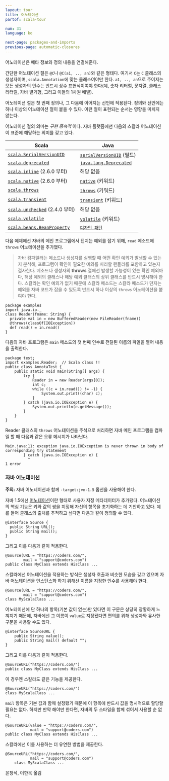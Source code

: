 ```yaml
---
layout: tour
title: 어노테이션
partof: scala-tour

num: 31
language: ko

next-page: packages-and-imports
previous-page: automatic-closures
---
```


어노테이션은 메타 정보와 정의 내용을 연결해준다.

간단한 어노테이션 절은 `@C`나 `@C(a1, .., an)`와 같은 형태다. 여기서 `C`는 `C` 클래스의 생성자이며, `scala.Annotation`에 맞는 클래스여야만 한다. `a1, .., an`으로 주어지는 모든 생성자의 인수는 반드시 상수 표현식이여야 한다(예, 숫자 리터럴, 문자열, 클래스 리터럴, 자바 열거형, 그리고 이들의 1차원 배열).

어노테이션 절은 첫 번째 정의나, 그 다음에 이어지는 선언에 적용된다. 정의와 선언에는 하나 이상의 어노테이션 절이 붙을 수 있다. 이런 절이 표현되는 순서는 영향을 미치지 않는다.

어노테이션 절의 의미는 _구현 종속적_ 이다. 자바 플랫폼에선 다음의 스칼라 어노테이션이 표준에 해당하는 의미를 갖고 있다.

|           Scala           |           Java           |
|           ------          |          ------          |
|  [`scala.SerialVersionUID`](https://www.scala-lang.org/api/current/scala/SerialVersionUID.html)   |  [`serialVersionUID`](https://java.sun.com/j2se/1.5.0/docs/api/java/io/Serializable.html#navbar_bottom) (필드)  |
|  [`scala.deprecated`](https://www.scala-lang.org/api/current/scala/deprecated.html)   |  [`java.lang.Deprecated`](https://java.sun.com/j2se/1.5.0/docs/api/java/lang/Deprecated.html) |
|  [`scala.inline`](https://www.scala-lang.org/api/current/scala/inline.html) (2.6.0 부터)  |  해당 없음 |
|  [`scala.native`](https://www.scala-lang.org/api/current/scala/native.html) (2.6.0 부터)  |  [`native`](https://java.sun.com/docs/books/tutorial/java/nutsandbolts/_keywords.html) (키워드) |
|  [`scala.throws`](https://www.scala-lang.org/api/current/scala/throws.html) |  [`throws`](https://java.sun.com/docs/books/tutorial/java/nutsandbolts/_keywords.html) (키워드) |
|  [`scala.transient`](https://www.scala-lang.org/api/current/scala/transient.html) |  [`transient`](https://java.sun.com/docs/books/tutorial/java/nutsandbolts/_keywords.html) (키워드) |
|  [`scala.unchecked`](https://www.scala-lang.org/api/current/scala/unchecked.html) (2.4.0 부터) |  해당 없음 |
|  [`scala.volatile`](https://www.scala-lang.org/api/current/scala/volatile.html) |  [`volatile`](https://java.sun.com/docs/books/tutorial/java/nutsandbolts/_keywords.html) (키워드) |
|  [`scala.beans.BeanProperty`](https://www.scala-lang.org/api/current/scala/beans/BeanProperty.html) |  [`디자인 패턴`](https://docs.oracle.com/javase/tutorial/javabeans/writing/properties.html) |

다음 예제에선 자바의 메인 프로그램에서 던지는 예외를 잡기 위해, `read` 메소드에 `throws` 어노테이션을 추가했다.

> 자바 컴파일러는 메소드나 생성자를 실행할 때 어떤 확인 예외가 발생할 수 있는지 분석해, 프로그램이 확인이 필요한 예외를 처리할 핸들러를 포함하고 있는지 검사한다. 메소드나 생성자의 **throws** 절에선 발생할 가능성이 있는 확인 예외마다, 해당 예외의 클래스나 해당 예외 클래스의 상위 클래스를 반드시 명시해야 한다.
> 스칼라는 확인 예외가 없기 때문에 스칼라 메소드는 스칼라 메소드가 던지는 예외를 자바 코드가 잡을 수 있도록 반드시 하나 이상의 `throws` 어노테이션을 붙여야 한다.

    package examples
    import java.io._
    class Reader(fname: String) {
      private val in = new BufferedReader(new FileReader(fname))
      @throws(classOf[IOException])
      def read() = in.read()
    }

다음의 자바 프로그램은 `main` 메소드의 첫 번째 인수로 전달된 이름의 파일을 열어 내용을 출력한다.

    package test;
    import examples.Reader;  // Scala class !!
    public class AnnotaTest {
        public static void main(String[] args) {
            try {
                Reader in = new Reader(args[0]);
                int c;
                while ((c = in.read()) != -1) {
                    System.out.print((char) c);
                }
            } catch (java.io.IOException e) {
                System.out.println(e.getMessage());
            }
        }
    }

Reader 클래스의 `throws` 어노테이션을 주석으로 처리하면 자바 메인 프로그램을 컴파일 할 때 다음과 같은 오류 메시지가 나타난다.

    Main.java:11: exception java.io.IOException is never thrown in body of
    corresponding try statement
            } catch (java.io.IOException e) {
              ^
    1 error

### 자바 어노테이션 ###

**주의:** 자바 어노테이션과 함께 `-target:jvm-1.5` 옵션을 사용해야 한다.

자바 1.5에선 [어노테이션](https://java.sun.com/j2se/1.5.0/docs/guide/language/annotations.html)이란 형태로 사용자 지정 메타데이터가 추가됐다. 어노테이션의 핵심 기능은 키와 값의 쌍을 지정해 자신의 항목을 초기화하는 데 기반하고 있다. 예를 들어 클래스의 출처를 추적하고 싶다면 다음과 같이 정의할 수 있다.

    @interface Source {
      public String URL();
      public String mail();
    }

그리고 이를 다음과 같이 적용한다.

    @Source(URL = "https://coders.com/",
            mail = "support@coders.com")
    public class MyClass extends HisClass ...

스칼라에선 어노테이션을 적용하는 방식은 생성자 호출과 비슷한 모습을 갖고 있으며 자바 어노테이션을 인스턴스화 하기 위해선 이름을 지정한 인수를 사용해야 한다.

    @Source(URL = "https://coders.com/",
            mail = "support@coders.com")
    class MyScalaClass ...

어노테이션에 단 하나의 항목(기본 값이 없는)만  있다면 이 구문은 상당히 장황하게 느껴지기 때문에, 자바에선 그 이름이 `value`로 지정됐다면 편의를 위해 생성자와 유사한 구문을 사용할 수도 있다.

    @interface SourceURL {
        public String value();
        public String mail() default "";
    }

그리고 이를 다음과 같이 적용한다.

    @SourceURL("https://coders.com/")
    public class MyClass extends HisClass ...

이 경우엔 스칼라도 같은 기능을 제공한다.

    @SourceURL("https://coders.com/")
    class MyScalaClass ...

`mail` 항목은 기본 값과 함께 설정됐기 때문에 이 항목에 반드시 값을 명시적으로 할당할 필요는 없다. 하지만 만약 해야만 한다면, 자바의 두 스타일을 함께 섞어서 사용할 순 없다.

    @SourceURL(value = "https://coders.com/",
               mail = "support@coders.com")
    public class MyClass extends HisClass ...

스칼라에선 이를 사용하는 더 유연한 방법을 제공한다.

    @SourceURL("https://coders.com/",
               mail = "support@coders.com")
        class MyScalaClass ...

윤창석, 이한욱 옮김
